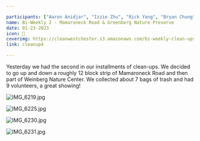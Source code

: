 ```yaml
---

participants: ["Aaron Anidjar", "Izzie Zhu", "Rick Yang", "Bryan Chung", "Linda Zhang", "Chloe Ji", "Kelly Deng", "Evan Lee", "Sophia Wu"]
name: Bi-Weekly 2 - Mamaroneck Road & Greenberg Nature Preserve
date: 01-23-2023
icon: 🌿
coverimg: https://cleanwestchester.s3.amazonaws.com/bi-weekly-clean-ups/cw4-1.jpg
link: cleanup4

---
```



Yesterday we had the second in our installments of clean-ups. We decided to go up and down a roughly 12 block strip of Mamaroneck Road and then part of Weinberg Nature Center. We collected about 7 bags of trash and had 9 volunteers, a great showing! 

![IMG_6219.jpg](https://s3.us-west-2.amazonaws.com/secure.notion-static.com/e2ff8742-1125-449a-8be9-a3902ce1538c/cw3-5.jpg?X-Amz-Algorithm=AWS4-HMAC-SHA256&X-Amz-Content-Sha256=UNSIGNED-PAYLOAD&X-Amz-Credential=AKIAT73L2G45EIPT3X45%2F20230205%2Fus-west-2%2Fs3%2Faws4_request&X-Amz-Date=20230205T171709Z&X-Amz-Expires=86400&X-Amz-Signature=8b162901e4ed52ee056df5c130f2f1c98cd52c5f12f6b61949bea932d87fa21b&X-Amz-SignedHeaders=host&response-content-disposition=filename%3D%22cw3-5.jpg%22&x-id=GetObject)

![IMG_6225.jpg](https://s3.us-west-2.amazonaws.com/secure.notion-static.com/89269870-68aa-4ec1-a021-7ec3e9bb6e90/cw3-8.jpg?X-Amz-Algorithm=AWS4-HMAC-SHA256&X-Amz-Content-Sha256=UNSIGNED-PAYLOAD&X-Amz-Credential=AKIAT73L2G45EIPT3X45%2F20230205%2Fus-west-2%2Fs3%2Faws4_request&X-Amz-Date=20230205T171720Z&X-Amz-Expires=86400&X-Amz-Signature=439c600f243b334a450ef2144ae4f5f57901e74a0897dad445b9c4c90584a643&X-Amz-SignedHeaders=host&response-content-disposition=filename%3D%22cw3-8.jpg%22&x-id=GetObject)

![IMG_6230.jpg](https://s3.us-west-2.amazonaws.com/secure.notion-static.com/14383230-c3c6-4f89-937e-731d0a90b920/cw3-6.jpg?X-Amz-Algorithm=AWS4-HMAC-SHA256&X-Amz-Content-Sha256=UNSIGNED-PAYLOAD&X-Amz-Credential=AKIAT73L2G45EIPT3X45%2F20230205%2Fus-west-2%2Fs3%2Faws4_request&X-Amz-Date=20230205T171731Z&X-Amz-Expires=86400&X-Amz-Signature=ad26c7d59a02c905a760215a3b2d40147991a8044821893e0f0a18170897a9f3&X-Amz-SignedHeaders=host&response-content-disposition=filename%3D%22cw3-6.jpg%22&x-id=GetObject)

![IMG_6231.jpg](https://s3.us-west-2.amazonaws.com/secure.notion-static.com/34492e8c-7689-4af8-afa9-dd396a575dce/cw3-7.jpg?X-Amz-Algorithm=AWS4-HMAC-SHA256&X-Amz-Content-Sha256=UNSIGNED-PAYLOAD&X-Amz-Credential=AKIAT73L2G45EIPT3X45%2F20230205%2Fus-west-2%2Fs3%2Faws4_request&X-Amz-Date=20230205T171744Z&X-Amz-Expires=86400&X-Amz-Signature=308c8ca680611d38ab20598c444f6fecbcab588bf88f6bf2118f00f8056028be&X-Amz-SignedHeaders=host&response-content-disposition=filename%3D%22cw3-7.jpg%22&x-id=GetObject)
